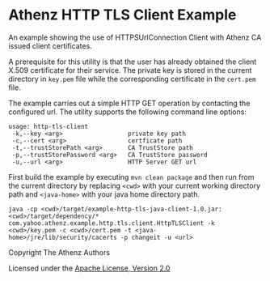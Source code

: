 # Athenz HTTP TLS Client Example

An example showing the use of HTTPSUrlConnection Client with Athenz CA issued client certificates.

A prerequisite for this utility is that the user has already obtained
the client X.509 certificate for their service. The private key is
stored in the current directory in `key.pem` file while the corresponding
certificate in the `cert.pem` file.

The example carries out a simple HTTP GET operation by contacting
the configured url. The utility supports the following command line options:

```
usage: http-tls-client
 -k,--key <arg>                  private key path
 -c,--cert <arg>                 certficate path
 -t,--trustStorePath <arg>       CA TrustStore path
 -p,--trustStorePassword <arg>   CA TrustStore password
 -u,--url <arg>                  HTTP Server GET url
```

First build the example by executing `mvn clean package` and then run
from the current directory by replacing `<cwd>` with your current working
directory path and `<java-home>` with your java home directory path.

```
java -cp <cwd>/target/example-http-tls-java-client-1.0.jar:<cwd>/target/dependency/* com.yahoo.athenz.example.http.tls.client.HttpTLSClient -k <cwd>/key.pem -c <cwd>/cert.pem -t <java-home>/jre/lib/security/cacerts -p changeit -u <url>
```

Copyright The Athenz Authors

Licensed under the [Apache License, Version 2.0](http://www.apache.org/licenses/LICENSE-2.0)
